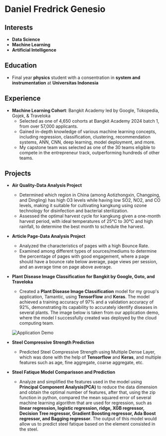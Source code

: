 # Daniel Fredrick Genesio

## Interests
- **Data Science**
- **Machine Learning**
- **Artificial Intelligence**

## Education
- Final year **physics** student with a consentration in **system and instrumentation** at **Universitas Indonesia**

## Experience
- **Machine Learning Cohort**: Bangkit Academy led by Google, Tokopedia, Gojek, & Traveloka  
  - Selected as one of 4,650 cohorts at Bangkit Academy 2024 batch 1, from over 57,000 applicants.
  - Gained in-depth knowledge of various machine learning concepts, including regression, classification, clustering, recommendation systems, ANN, CNN, deep learning, model deployment, and more.
  - My capstone team was selected as one of the 30 teams eligible to compete in the entrepreneur track, outperforming hundreds of other teams.

## Projects
- **Air Quality-Data Analysis Project**
  - Determined which region in China (among Aotizhongxin, Changping, and Dingling) has high O3 levels while having low SO2, NO2, and CO levels, making it suitable for cultivating kangkung using ozone technology for disinfection and bacterial sterilization.
  - Assessed the optimal harvest cycle for kangkung given a one-month harvest period, with ideal temperatures of 25°C to 30°C and high rainfall, to determine the best month to schedule the harvest.
- **Article Page-Data Analysis Project**
  - Analyzed the characteristics of pages with a high Bounce Rate.
  - Examined among different types of sources/mediums to determine the percentage of pages with good engagement, where a page should have a bounce rate below average, page views per session, and an average time on page above average.
- **Plant Disease Image Classification for Bangkit by Google, Goto, and Traveloka**
  - Created a **Plant Disease Image Classification** model for my group's application, Tamantic, using **TensorFlow** and **Keras**. The model achieved a training accuracy of 97% and a validation accuracy of 92%, demonstrating its capability to accurately identify diseases in several plants. The image below is taken from our application demo, where the model I successfully created was deployed by the cloud computing team.

  ![Application Demo](https://ibb.co.com/JsnTVbr)
- **Steel Compressive Strength Prediction**
  - Predicted Steel Compressive Strength using Multiple Dense Layer, which was done with the help of **Tensorflow** and **Keras**, and multiple features such as age, fine aggregate, coarse aggregate, etc.
- **Steel Fatique Model Comparisson and Prediction**
  - Analyze and simplified the features used in the model using **Principal Component Analysis(PCA)** to reduce the data dimension and obtain the optimal number of features, after that, using the zip function in python, compared the mean squared error of several machine learning algorithm that are used for regression, such as **linear regression, logistic regression, ridge, XGB regressor, Decision Tree regressor, Gradient Boosting regressor, Ada Boost regressor, and Bagging regressor**. The output of this model would allow us to predict steel fatique based on the element consisted in the steel.
<!---
DaFredGene/DaFredGene is a ✨ special ✨ repository because its `README.md` (this file) appears on your GitHub profile.
You can click the Preview link to take a look at your changes.
--->
